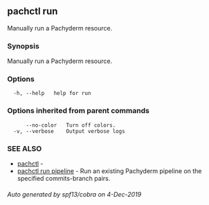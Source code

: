 ## pachctl run

Manually run a Pachyderm resource.

### Synopsis

Manually run a Pachyderm resource.

### Options

```
  -h, --help   help for run
```

### Options inherited from parent commands

```
      --no-color   Turn off colors.
  -v, --verbose    Output verbose logs
```

### SEE ALSO

* [pachctl](pachctl.md)	 - 
* [pachctl run pipeline](pachctl_run_pipeline.md)	 - Run an existing Pachyderm pipeline on the specified commits-branch pairs.

###### Auto generated by spf13/cobra on 4-Dec-2019

